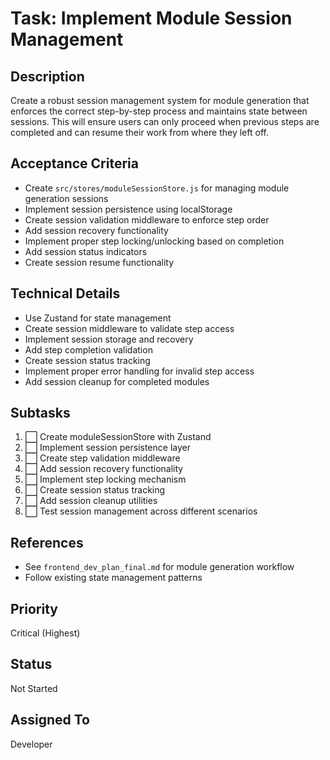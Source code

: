 # Task: Implement Module Session Management

## Description
Create a robust session management system for module generation that enforces the correct step-by-step process and maintains state between sessions. This will ensure users can only proceed when previous steps are completed and can resume their work from where they left off.

## Acceptance Criteria
- Create `src/stores/moduleSessionStore.js` for managing module generation sessions
- Implement session persistence using localStorage
- Create session validation middleware to enforce step order
- Add session recovery functionality
- Implement proper step locking/unlocking based on completion
- Add session status indicators
- Create session resume functionality

## Technical Details
- Use Zustand for state management
- Create session middleware to validate step access
- Implement session storage and recovery
- Add step completion validation
- Create session status tracking
- Implement proper error handling for invalid step access
- Add session cleanup for completed modules

## Subtasks
1. ⬜ Create moduleSessionStore with Zustand
2. ⬜ Implement session persistence layer
3. ⬜ Create step validation middleware
4. ⬜ Add session recovery functionality
5. ⬜ Implement step locking mechanism
6. ⬜ Create session status tracking
7. ⬜ Add session cleanup utilities
8. ⬜ Test session management across different scenarios

## References
- See `frontend_dev_plan_final.md` for module generation workflow
- Follow existing state management patterns

## Priority
Critical (Highest)

## Status
Not Started

## Assigned To
Developer 